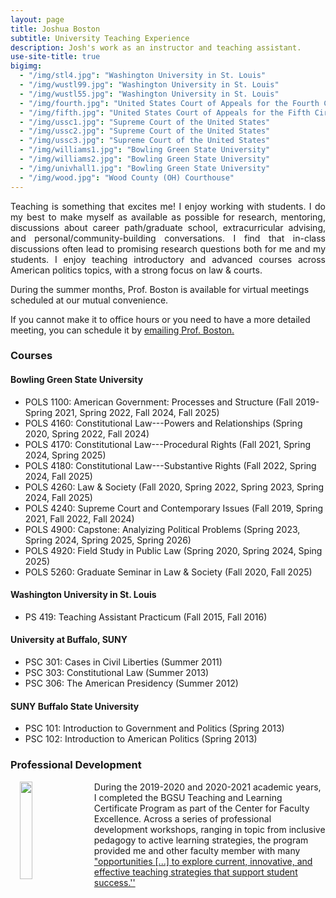 ```yaml
---
layout: page
title: Joshua Boston
subtitle: University Teaching Experience
description: Josh's work as an instructor and teaching assistant.
use-site-title: true
bigimg:
  - "/img/stl4.jpg": "Washington University in St. Louis"
  - "/img/wustl99.jpg": "Washington University in St. Louis"
  - "/img/wustl55.jpg": "Washington University in St. Louis"
  - "/img/fourth.jpg": "United States Court of Appeals for the Fourth Circuit"
  - "/img/fifth.jpg": "United States Court of Appeals for the Fifth Circuit"
  - "/img/ussc1.jpg": "Supreme Court of the United States"
  - "/img/ussc2.jpg": "Supreme Court of the United States"
  - "/img/ussc3.jpg": "Supreme Court of the United States"
  - "/img/williams1.jpg": "Bowling Green State University"
  - "/img/williams2.jpg": "Bowling Green State University"
  - "/img/univhall1.jpg": "Bowling Green State University"
  - "/img/wood.jpg": "Wood County (OH) Courthouse"
---
```


<p align="justify">Teaching is something that excites me! I enjoy working with students. I do my best to make myself as available as possible for research, mentoring, discussions about career path/graduate school, extracurricular advising, and personal/community-building conversations. I find that in-class discussions often lead to promising research questions both for me and my students. I enjoy teaching introductory and advanced courses across American politics topics, with a strong focus on law & courts.</p>

During the summer months, Prof. Boston is available for virtual meetings scheduled at our mutual convenience. 

If you cannot make it to office hours or you need to have a more detailed meeting, you can schedule it by <a href="mailto:jboston@bgsu.edu" target="_blank">emailing Prof. Boston.</a>

### Courses
#### Bowling Green State University
  * POLS 1100: American Government: Processes and Structure (Fall 2019-Spring 2021, Spring 2022, Fall 2024, Fall 2025)
  * POLS 4160: Constitutional Law---Powers and Relationships (Spring 2020, Spring 2022, Fall 2024)
  * POLS 4170: Constitutional Law---Procedural Rights (Fall 2021, Spring 2024, Spring 2025)
  * POLS 4180: Constitutional Law---Substantive Rights (Fall 2022, Spring 2024, Fall 2025)
  * POLS 4260: Law & Society (Fall 2020, Spring 2022, Spring 2023, Spring 2024, Fall 2025)
  * POLS 4240: Supreme Court and Contemporary Issues (Fall 2019, Spring 2021, Fall 2022, Fall 2024)
  * POLS 4900: Capstone: Analyizing Political Problems (Spring 2023, Spring 2024, Spring 2025, Spring 2026)
  * POLS 4920: Field Study in Public Law  (Spring 2020, Spring 2024, Sping 2025)
  * POLS 5260: Graduate Seminar in Law & Society (Fall 2020, Fall 2025)

#### Washington University in St. Louis
  * PS 419: Teaching Assistant Practicum (Fall 2015, Fall 2016)

#### University at Buffalo, SUNY 
  * PSC 301: Cases in Civil Liberties (Summer 2011)
  * PSC 303: Constitutional Law (Summer 2013)
  * PSC 306: The American Presidency (Summer 2012)

#### SUNY Buffalo State University
  * PSC 101: Introduction to Government and Politics (Spring 2013)
  * PSC 102: Introduction to American Politics (Spring 2013)
  
### Professional Development
<p><img align="left" style="padding: 0 15px; width: 20%; height: 20%" src="https://www.joshuaboston.com/img/TandLcertificatebadge20192.jpg"></p>
<p style="margin-top: 10px;"> </p>

During the 2019-2020 and 2020-2021 academic years, I completed the BGSU Teaching and Learning Certificate Program as part of the Center for Faculty Excellence. Across a series of professional development workshops, ranging in topic from inclusive pedagogy to active learning strategies, the program provided me and other faculty member with many <a href="https://www.bgsu.edu/center-for-faculty-excellence/get-certified/bgsu-teaching-and-learning-certificate-program.html" target="_blank">"opportunities [...] to explore current, innovative, and effective teaching strategies that support student success.''</a> 




